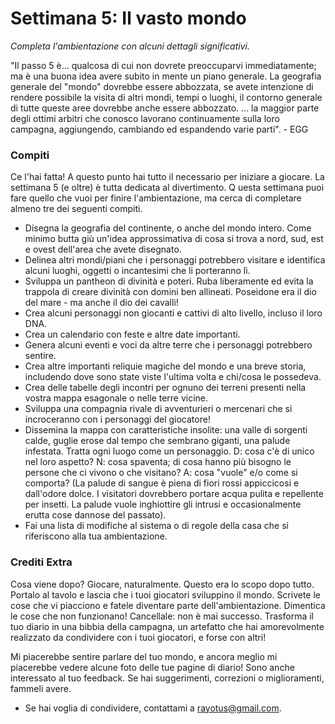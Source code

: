 # Settimana 5: Il vasto mondo

*Completa l'ambientazione con alcuni dettagli significativi.*

"Il passo 5 è... qualcosa di cui non dovrete preoccuparvi immediatamente; ma è una buona idea avere subito in mente un piano generale. La geografia generale del "mondo" dovrebbe essere abbozzata, se avete intenzione di rendere possibile la visita di altri mondi, tempi o luoghi, il contorno generale di tutte queste aree dovrebbe anche essere abbozzato. ... la maggior parte degli ottimi arbitri che conosco lavorano continuamente sulla loro campagna, aggiungendo, cambiando ed espandendo varie parti". - EGG

### Compiti
Ce l'hai fatta! A questo punto hai tutto il necessario per iniziare a giocare. La settimana 5 (e oltre) è tutta dedicata al divertimento. Q uesta settimana puoi fare quello che vuoi per finire l'ambientazione, ma cerca di completare almeno tre dei seguenti compiti.

- Disegna la geografia del continente, o anche del mondo intero. Come minimo butta giù un'idea approssimativa di cosa si trova a nord, sud, est e ovest dell'area che avete disegnato.
- Delinea altri mondi/piani che i personaggi potrebbero visitare e identifica alcuni luoghi, oggetti o incantesimi che li porteranno lì.
- Sviluppa un pantheon di divinità e poteri. Ruba liberamente ed evita la trappola di creare divinità con domini ben allineati. Poseidone era il dio del mare - ma anche il dio dei cavalli!
- Crea alcuni personaggi non giocanti e cattivi di alto livello, incluso il loro DNA.
- Crea un calendario con feste e altre date importanti.
- Genera alcuni eventi e voci da altre terre che i personaggi potrebbero sentire.
- Crea altre importanti reliquie magiche del mondo e una breve storia, includendo dove sono state viste l'ultima volta e chi/cosa le possedeva.
- Crea delle tabelle degli incontri per ognuno dei terreni presenti nella vostra mappa esagonale o nelle terre vicine.
- Sviluppa una compagnia rivale di avventurieri o mercenari che si incroceranno con i personaggi del giocatore!
- Dissemina la mappa con caratteristiche insolite: una valle di sorgenti calde, guglie erose dal tempo che sembrano giganti, una palude infestata. Tratta ogni luogo come un personaggio. D: cosa c'è di unico nel loro aspetto? N: cosa spaventa; di cosa hanno più bisogno le persone che ci vivono o che visitano? A: cosa "vuole" e/o come si comporta? (La palude di sangue è piena di fiori rossi appiccicosi e dall'odore dolce. I visitatori dovrebbero portare acqua pulita e repellente per insetti. La palude vuole inghiottire gli intrusi e occasionalmente erutta cose dannose del passato).
- Fai una lista di modifiche al sistema o di regole della casa che si riferiscono alla tua ambientazione.

### Crediti Extra
Cosa viene dopo? Giocare, naturalmente. Questo era lo scopo dopo tutto. Portalo al tavolo e lascia che i tuoi giocatori sviluppino il mondo. Scrivete le cose che vi piacciono e fatele diventare parte dell'ambientazione. Dimentica le cose che non funzionano! Cancellale: non è mai successo. Trasforma il tuo diario in una bibbia della campagna, un artefatto che hai amorevolmente realizzato da condividere con i tuoi giocatori, e forse con altri!

Mi piacerebbe sentire parlare del tuo mondo, e ancora meglio mi piacerebbe vedere alcune foto delle tue pagine di diario! Sono anche interessato al tuo feedback. Se hai suggerimenti, correzioni o miglioramenti, fammeli avere.
- Se hai voglia di condividere, contattami a rayotus@gmail.com.
